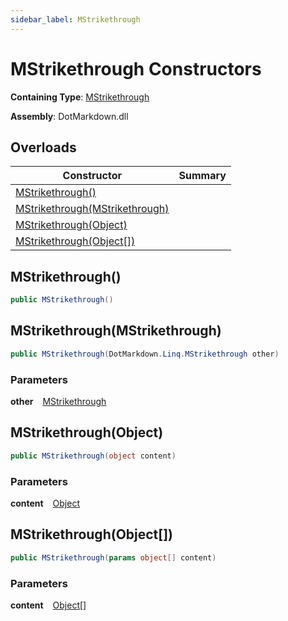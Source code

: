 ```yaml
---
sidebar_label: MStrikethrough
---
```


# MStrikethrough Constructors

**Containing Type**: [MStrikethrough](../index.md)

**Assembly**: DotMarkdown\.dll

## Overloads

| Constructor | Summary |
| ----------- | ------- |
| [MStrikethrough()](#DotMarkdown_Linq_MStrikethrough__ctor) | |
| [MStrikethrough(MStrikethrough)](#DotMarkdown_Linq_MStrikethrough__ctor_DotMarkdown_Linq_MStrikethrough_) | |
| [MStrikethrough(Object)](#DotMarkdown_Linq_MStrikethrough__ctor_System_Object_) | |
| [MStrikethrough(Object\[\])](#DotMarkdown_Linq_MStrikethrough__ctor_System_Object___) | |

## MStrikethrough\(\) <a id="DotMarkdown_Linq_MStrikethrough__ctor"></a>

```csharp
public MStrikethrough()
```

## MStrikethrough\(MStrikethrough\) <a id="DotMarkdown_Linq_MStrikethrough__ctor_DotMarkdown_Linq_MStrikethrough_"></a>

```csharp
public MStrikethrough(DotMarkdown.Linq.MStrikethrough other)
```

### Parameters

**other** &ensp; [MStrikethrough](../index.md)

## MStrikethrough\(Object\) <a id="DotMarkdown_Linq_MStrikethrough__ctor_System_Object_"></a>

```csharp
public MStrikethrough(object content)
```

### Parameters

**content** &ensp; [Object](https://docs.microsoft.com/en-us/dotnet/api/system.object)

## MStrikethrough\(Object\[\]\) <a id="DotMarkdown_Linq_MStrikethrough__ctor_System_Object___"></a>

```csharp
public MStrikethrough(params object[] content)
```

### Parameters

**content** &ensp; [Object](https://docs.microsoft.com/en-us/dotnet/api/system.object)\[\]